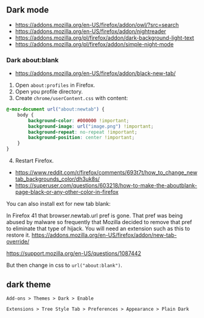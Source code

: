 
## Dark mode

- https://addons.mozilla.org/en-US/firefox/addon/owl/?src=search
- https://addons.mozilla.org/en-US/firefox/addon/nightreader
- https://addons.mozilla.org/pl/firefox/addon/dark-background-light-text
- https://addons.mozilla.org/pl/firefox/addon/simple-night-mode

### Dark about:blank

- https://addons.mozilla.org/en-US/firefox/addon/black-new-tab/

1. Open `about:profiles` in Firefox.
2. Open you profile directory.
3. Create `chrome/userContent.css` with content:

```css
@-moz-document url("about:newtab") {
    body {
        background-color: #000000 !important;
        background-image: url("image.png") !important;
        background-repeat: no-repeat !important;
        background-position: center !important;
    }
}
```

4. Restart Firefox.

- https://www.reddit.com/r/firefox/comments/693t7t/how_to_change_newtab_backgrounds_color/dh3uk8s/
- https://superuser.com/questions/603218/how-to-make-the-aboutblank-page-black-or-any-other-color-in-firefox

You can also install ext for new tab blank:

In Firefox 41 that browser.newtab.url pref is gone. That pref was being abused by malware so frequently that Mozilla decided to remove that pref to eliminate that type of hijack. You will need an extension such as this to restore it. https://addons.mozilla.org/en-US/firefox/addon/new-tab-override/

https://support.mozilla.org/en-US/questions/1087442

But then change in css to `url("about:blank")`.

## dark theme

`Add-ons > Themes > Dark > Enable`

`Extensions > Tree Style Tab > Preferences > Appearance > Plain Dark`
